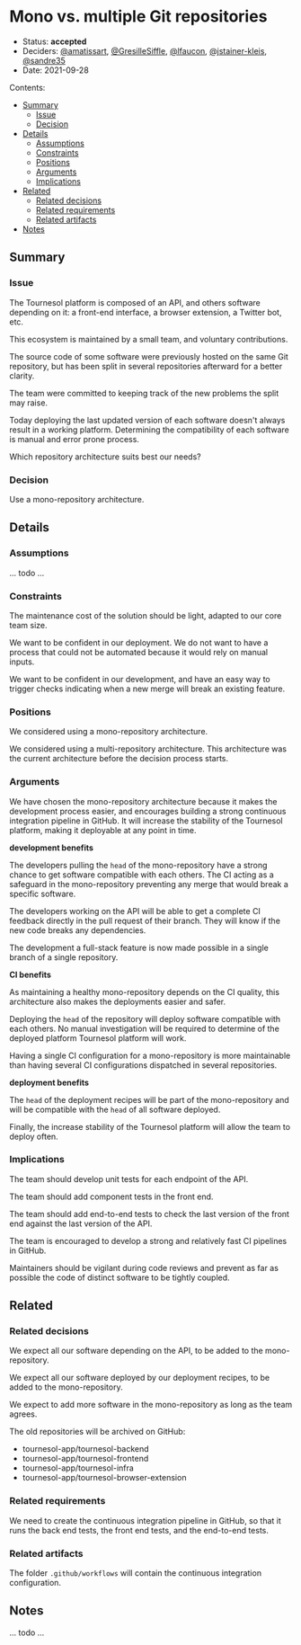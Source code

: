 # Mono vs. multiple Git repositories

* Status: **accepted** 
* Deciders: [@amatissart][gh-amatissart],
  [@GresilleSiffle][gh-gresillesiffle], [@lfaucon][gh-lfaucon],
  [@jstainer-kleis][gh-jstainer-kleis], [@sandre35][gh-sandre35]
* Date: 2021-09-28

Contents:

* [Summary](#summary)
  * [Issue](#issue)
  * [Decision](#decision)
* [Details](#details)
  * [Assumptions](#assumptions)
  * [Constraints](#constraints)
  * [Positions](#positions)
  * [Arguments](#arguments)
  * [Implications](#implications)
* [Related](#related)
  * [Related decisions](#related-decisions)
  * [Related requirements](#related-requirements)
  * [Related artifacts](#related-artifacts)
* [Notes](#notes)

## Summary

### Issue

The Tournesol platform is composed of an API, and others software depending
on it: a front-end interface, a browser extension, a Twitter bot, etc.

This ecosystem is maintained by a small team, and voluntary contributions.

The source code of some software were previously hosted on the same Git
repository, but has been split in several repositories afterward for a better
clarity.

The team were committed to keeping track of the new problems the split may
raise.

Today deploying the last updated version of each software doesn't always
result in a working platform. Determining the compatibility of each
software is manual and error prone process.

Which repository architecture suits best our needs?

### Decision

Use a mono-repository architecture.

## Details

### Assumptions

... todo ...

### Constraints

The maintenance cost of the solution should be light, adapted to our core team
size.

We want to be confident in our deployment. We do not want to have a process
that could not be automated because it would rely on manual inputs.

We want to be confident in our development, and have an easy way to trigger
checks indicating when a new merge will break an existing feature.

### Positions

We considered using a mono-repository architecture.

We considered using a multi-repository architecture. This architecture was the
current architecture before the decision process starts.

### Arguments

We have chosen the mono-repository architecture because it makes the
development process easier, and encourages building a strong continuous
integration pipeline in GitHub. It will increase the stability of the
Tournesol platform, making it deployable at any point in time.

**development benefits**

The developers pulling the `head` of the mono-repository have a strong chance
to get software compatible with each others. The CI acting as a safeguard in
the mono-repository preventing any merge that would break a specific software.

The developers working on the API will be able to get a complete CI feedback
directly in the pull request of their branch. They will know if the new code
breaks any dependencies. 

The development a full-stack feature is now made possible in a single branch
of a single repository.

**CI benefits**

As maintaining a healthy mono-repository depends on the CI quality, this
architecture also makes the deployments easier and safer.

Deploying the `head` of the repository will deploy software compatible with
each others. No manual investigation will be required to determine of the
deployed platform Tournesol platform will work.

Having a single CI configuration for a mono-repository is more
maintainable than having several CI configurations dispatched in several
repositories.

**deployment benefits**

The `head` of the deployment recipes will be part of the mono-repository and
will be compatible with the `head` of all software deployed.

Finally, the increase stability of the Tournesol platform will allow the team
to deploy often.

### Implications

The team should develop unit tests for each endpoint of the API.

The team should add component tests in the front end.

The team should add end-to-end tests to check the last version of the front
end against the last version of the API.

The team is encouraged to develop a strong and relatively fast CI pipelines in
GitHub.

Maintainers should be vigilant during code reviews and prevent as far as
possible the code of distinct software to be tightly coupled. 

## Related

### Related decisions

We expect all our software depending on the API, to be added to the
mono-repository.

We expect all our software deployed by our deployment recipes, to be added to
the mono-repository.

We expect to add more software in the mono-repository as long as the team
agrees.

The old repositories will be archived on GitHub:
- tournesol-app/tournesol-backend
- tournesol-app/tournesol-frontend
- tournesol-app/tournesol-infra
- tournesol-app/tournesol-browser-extension

### Related requirements

We need to create the continuous integration pipeline in GitHub, so that it
runs the back end tests, the front end tests, and the end-to-end tests.

### Related artifacts

The folder `.github/workflows` will contain the continuous integration
configuration.

## Notes

... todo ...

[gh-amatissart]: https://github.com/amatissart
[gh-gresillesiffle]: https://github.com/gresillesiffle
[gh-jstainer-kleis]: https://github.com/jstainer-kleis
[gh-lfaucon]: https://github.com/lfaucon
[gh-sandre35]: https://github.com/sandre35
